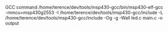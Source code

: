 
GCC command
/home/terence/dev/tools/msp430-gcc/bin/msp430-elf-gcc 
-mmcu=msp430g2553 
-I /home/terence/dev/tools/msp430-gcc/include 
-L /home/terence/dev/tools/msp430-gcc/include 
-Og -g -Wall 
led.c main.c -o output

